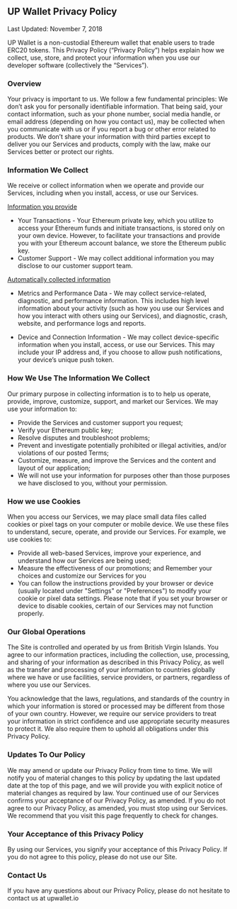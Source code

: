 ## UP Wallet Privacy Policy
Last Updated: November 7, 2018

UP Wallet is a non-custodial Ethereum wallet that enable users to trade ERC20 tokens. This Privacy Policy (“Privacy Policy”) helps explain how we collect, use, store, and protect your information when you use our developer software (collectively the “Services”).

### Overview
Your privacy is important to us. We follow a few fundamental principles:
We don’t ask you for personally identifiable information. That being said, your contact information, such as your phone number, social media handle, or email address (depending on how you contact us), may be collected when you communicate with us or if you report a bug or other error related to products.
We don’t share your information with third parties except to deliver you our Services and products, comply with the law, make our Services better or protect our rights.


### Information We Collect
We receive or collect information when we operate and provide our Services, including when you install, access, or use our Services.

<u>Information you provide</u>
- Your Transactions - Your Ethereum private key, which you utilize to access your Ethereum funds and initiate transactions, is stored only on your own device. However, to facilitate your transactions and provide you with your Ethereum account balance, we store the Ethereum public key.
- Customer Support - We may collect additional information you may disclose to our customer support team.

<u>Automatically collected information</u>
- Metrics and Performance Data - We may collect service-related, diagnostic, and performance information. This includes high level information about your activity (such as how you use our Services and how you interact with others using our Services), and diagnostic, crash, website, and performance logs and reports.

- Device and Connection Information - We may collect device-specific information when you install, access, or use our Services. This may include your IP address and, if you choose to allow push notifications, your device’s unique push token.


### How We Use The Information We Collect

Our primary purpose in collecting information is to to help us operate, provide, improve, customize, support, and market our Services. We may use your information to:
- Provide the Services and customer support you request;
- Verify your Ethereum public key;
- Resolve disputes and troubleshoot problems;
- Prevent and investigate potentially prohibited or illegal activities, and/or violations of our posted Terms;
- Customize, measure, and improve the Services and the content and layout of our application;
- We will not use your information for purposes other than those purposes we have disclosed to you, without your permission.


### How we use Cookies

When you access our Services, we may place small data files called cookies or pixel tags on your computer or mobile device. We use these files to understand, secure, operate, and provide our Services. For example, we use cookies to:
- Provide all web-based Services, improve your experience, and understand how our Services are being used;
- Measure the effectiveness of our promotions; and
Remember your choices and customize our Services for you
- You can follow the instructions provided by your browser or device (usually located under "Settings" or "Preferences") to modify your cookie or pixel data settings. Please note that if you set your browser or device to disable cookies, certain of our Services may not function properly.


### Our Global Operations

The Site is controlled and operated by us from British Virgin Islands. You agree to our information practices, including the collection, use, processing, and sharing of your information as described in this Privacy Policy, as well as the transfer and processing of your information to countries globally where we have or use facilities, service providers, or partners, regardless of where you use our Services.

You acknowledge that the laws, regulations, and standards of the country in which your information is stored or processed may be different from those of your own country. However, we require our service providers to treat your information in strict confidence and use appropriate security measures to protect it. We also require them to uphold all obligations under this Privacy Policy.


### Updates To Our Policy

We may amend or update our Privacy Policy from time to time. We will notify you of material changes to this policy by updating the last updated date at the top of this page, and we will provide you with explicit notice of material changes as required by law. Your continued use of our Services confirms your acceptance of our Privacy Policy, as amended. If you do not agree to our Privacy Policy, as amended, you must stop using our Services. We recommend that you visit this page frequently to check for changes.


### Your Acceptance of this Privacy Policy

By using our Services, you signify your acceptance of this Privacy Policy. If you do not agree to this policy, please do not use our Site.


### Contact Us

If you have any questions about our Privacy Policy, please do not hesitate to contact us at upwallet.io


